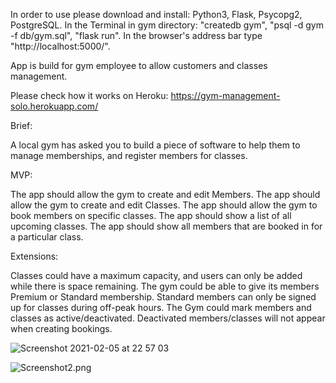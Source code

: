 In order to use please download and install: Python3, Flask, Psycopg2, PostgreSQL. In the Terminal in gym directory: "createdb gym", "psql -d gym -f db/gym.sql", "flask run". In the browser's address bar type "http://localhost:5000/".

App is build for gym employee to allow customers and classes management.

Please check how it works on Heroku: https://gym-management-solo.herokuapp.com/

Brief:

A local gym has asked you to build a piece of software to help them to manage memberships, and register members for classes.

MVP:

The app should allow the gym to create and edit Members.
The app should allow the gym to create and edit Classes.
The app should allow the gym to book members on specific classes.
The app should show a list of all upcoming classes.
The app should show all members that are booked in for a particular class.


Extensions:

Classes could have a maximum capacity, and users can only be added while there is space remaining.
The gym could be able to give its members Premium or Standard membership. Standard members can only be signed up for classes during off-peak hours.
The Gym could mark members and classes as active/deactivated. Deactivated members/classes will not appear when creating bookings.

![Screenshot 2021-02-05 at 22 57 03](https://user-images.githubusercontent.com/72009564/107099535-dd327d00-6809-11eb-9012-635c21a91b0c.png)

![Screenshot2.png](https://github.com/fukiran/Gym_management_app/blob/main/static/images/Screenshot2.png)
